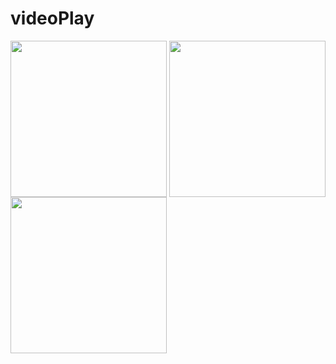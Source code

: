# videoPlay
<img src="https://www.loudegg.com/wp-content/uploads/2020/10/Mickey-Mouse.jpg" width="250px" />
<img align="right" src="https://www.loudegg.com/wp-content/uploads/2020/10/Mickey-Mouse.jpg" width="250px" />
<img src="https://www.loudegg.com/wp-content/uploads/2020/10/Mickey-Mouse.jpg" width="250px" />

